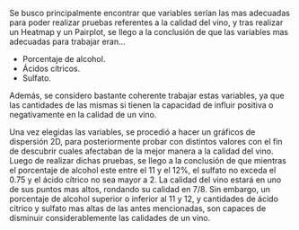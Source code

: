 Se busco principalmente encontrar que variables serían las mas adecuadas para poder realizar pruebas referentes a la calidad del vino, y tras realizar un Heatmap y un Pairplot, se llego a la conclusión de que las variables mas adecuadas para trabajar eran...
* Porcentaje de alcohol.
* Ácidos cítricos.
* Sulfato.

Además, se considero bastante coherente trabajar estas variables, ya que las cantidades de las mismas si tienen la capacidad de influir positiva o negativamente en la calidad de un vino.

Una vez elegidas las variables, se procedió a hacer un gráficos de dispersión 2D, para posteriormente probar con distintos valores con el fin de descubrir cuales afectaban de la mejor manera a la calidad del vino.
Luego de realizar dichas pruebas, se llego a la conclusión de que mientras el porcentaje de alcohol este entre el 11 y el 12%, el sulfato no exceda el 0.75 y el ácido cítrico no sea mayor a 2. La calidad del vino estará en uno de sus puntos mas altos, rondando su calidad en 7/8. Sin embargo, un porcentaje de alcohol superior o inferior al 11 y 12, y cantidades de ácido cítrico y sulfato mas altas de las antes mencionadas, son capaces de disminuir considerablemente las calidades de un vino.
